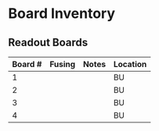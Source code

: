 # Board Inventory

## Readout Boards

| Board # | Fusing | Notes | Location |
| ---     | ---    | ---   | ---      |
| 1       |        |       | BU       |
| 2       |        |       | BU       |
| 3       |        |       | BU       |
| 4       |        |       | BU       |
